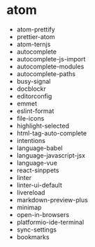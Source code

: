 # atom

- atom-prettify
- prettier-atom
- atom-ternjs
- autocomplete
- autocomplete-js-import
- autocomplete-modules
- autocomplete-paths
- busy-signal
- docblockr
- editorconfig
- emmet
- eslint-format
- file-icons
- highlight-selected
- html-tag-auto-complete
- intentions
- language-babel
- language-javascript-jsx
- language-vue
- react-sinppets
- linter
- linter-ui-default
- livereload
- markdown-preview-plus
- minimap
- open-in-browsers
- platformio-ide-terminal
- sync-settings
- bookmarks

